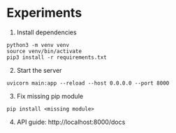 # Experiments

1. Install dependencies
```
python3 -m venv venv
source venv/bin/activate
pip3 install -r requirements.txt
```

2. Start the server
```
uvicorn main:app --reload --host 0.0.0.0 --port 8000
```
3. Fix missing pip module
```
pip install <missing module>
```

4. API guide: http://localhost:8000/docs